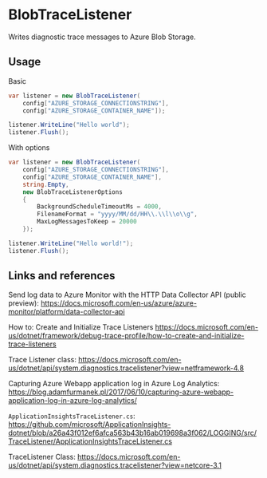 # BlobTraceListener

Writes diagnostic trace messages to Azure Blob Storage.

## Usage

Basic

```csharp
var listener = new BlobTraceListener(
    config["AZURE_STORAGE_CONNECTIONSTRING"],
    config["AZURE_STORAGE_CONTAINER_NAME"]);

listener.WriteLine("Hello world");
listener.Flush();
```

With options

```csharp
var listener = new BlobTraceListener(
    config["AZURE_STORAGE_CONNECTIONSTRING"],
    config["AZURE_STORAGE_CONTAINER_NAME"],
    string.Empty,
    new BlobTraceListenerOptions
    {
        BackgroundScheduleTimeoutMs = 4000,
        FilenameFormat = "yyyy/MM/dd/HH\\.\\l\\o\\g",
        MaxLogMessagesToKeep = 20000
    });

listener.WriteLine("Hello world!");
listener.Flush();
```

## Links and references

Send log data to Azure Monitor with the HTTP Data Collector API (public preview): <https://docs.microsoft.com/en-us/azure/azure-monitor/platform/data-collector-api>

How to: Create and Initialize Trace Listeners <https://docs.microsoft.com/en-us/dotnet/framework/debug-trace-profile/how-to-create-and-initialize-trace-listeners>

Trace Listener class: <https://docs.microsoft.com/en-us/dotnet/api/system.diagnostics.tracelistener?view=netframework-4.8>

Capturing Azure Webapp application log in Azure Log Analytics: <https://blog.adamfurmanek.pl/2017/06/10/capturing-azure-webapp-application-log-in-azure-log-analytics/>

`ApplicationInsightsTraceListener.cs`: <https://github.com/microsoft/ApplicationInsights-dotnet/blob/a26a43f012ef6afca563b43b16ab019698a3f062/LOGGING/src/TraceListener/ApplicationInsightsTraceListener.cs>

TraceListener Class: <https://docs.microsoft.com/en-us/dotnet/api/system.diagnostics.tracelistener?view=netcore-3.1>
